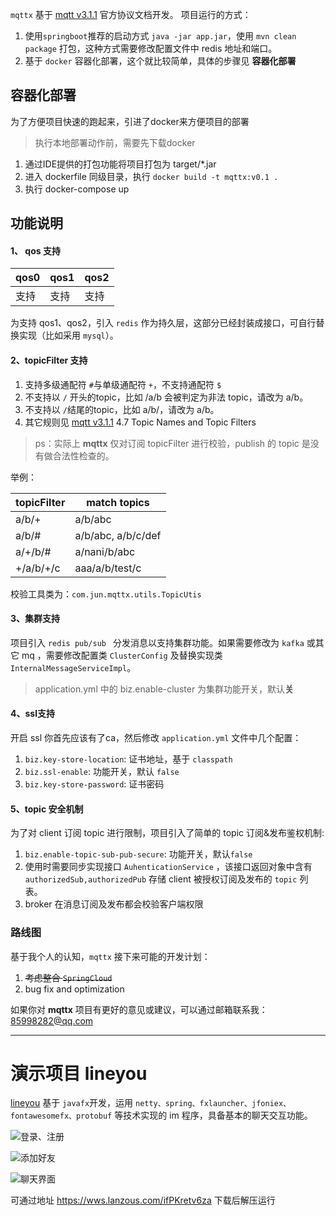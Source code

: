 `mqttx` 基于 [mqtt v3.1.1](http://docs.oasis-open.org/mqtt/mqtt/v3.1.1/os/mqtt-v3.1.1-os.html) 官方协议文档开发。
项目运行的方式：
  1. 使用`springboot`推荐的启动方式 `java -jar app.jar`，使用 `mvn clean package` 打包，这种方式需要修改配置文件中 redis 地址和端口。
  2. 基于 `docker` 容器化部署，这个就比较简单，具体的步骤见 **容器化部署**

## 容器化部署

为了方便项目快速的跑起来，引进了docker来方便项目的部署

> 执行本地部署动作前，需要先下载docker

1. 通过IDE提供的打包功能将项目打包为 target/*.jar
2. 进入 dockerfile 同级目录，执行 `docker build -t mqttx:v0.1 .`
3. 执行 docker-compose up

## 功能说明

#### 1、 qos 支持

| qos0 | qos1 | qos2 |
| ---- | ---- | ---- |
| 支持 | 支持 | 支持 |

为支持 qos1、qos2，引入 `redis` 作为持久层，这部分已经封装成接口，可自行替换实现（比如采用 `mysql`）。

#### 2、topicFilter 支持

1. 支持多级通配符 `#`与单级通配符 `+`，不支持通配符 `$`
2. 不支持以 `/` 开头的topic，比如 /a/b 会被判定为非法 topic，请改为 a/b。
3. 不支持以 `/`结尾的topic，比如 a/b/，请改为 a/b。
4. 其它规则见 [mqtt v3.1.1](http://docs.oasis-open.org/mqtt/mqtt/v3.1.1/os/mqtt-v3.1.1-os.html) 4.7 Topic Names and Topic Filters

> ps：实际上 **mqttx** 仅对订阅 topicFilter 进行校验，publish 的 topic 是没有做合法性检查的。

举例：

| topicFilter | match topics       |
| ----------- | ------------------ |
| a/b/+       | a/b/abc            |
| a/b/#       | a/b/abc, a/b/c/def |
| a/+/b/#     | a/nani/b/abc       |
| +/a/b/+/c   | aaa/a/b/test/c     |

校验工具类为：`com.jun.mqttx.utils.TopicUtis`

#### 3、集群支持

项目引入 `redis pub/sub ` 分发消息以支持集群功能。如果需要修改为 `kafka` 或其它 mq ，需要修改配置类 `ClusterConfig` 及替换实现类 `InternalMessageServiceImpl`。

> application.yml 中的 biz.enable-cluster 为集群功能开关，默认**关**

#### 4、ssl支持

开启 ssl 你首先应该有了ca，然后修改 `application.yml` 文件中几个配置：

1. `biz.key-store-location`: 证书地址，基于 `classpath`
2. `biz.ssl-enable`: 功能开关，默认 `false`
3. `biz.key-store-password`: 证书密码

#### 5、topic 安全机制

为了对 client 订阅 topic 进行限制，项目引入了简单的 topic 订阅&发布鉴权机制:

1. `biz.enable-topic-sub-pub-secure`: 功能开关，默认`false`
2. 使用时需要同步实现接口 `AuhenticationService` ，该接口返回对象中含有 `authorizedSub,authorizedPub` 存储 client 被授权订阅及发布的 `topic` 列表。
3. broker 在消息订阅及发布都会校验客户端权限

### 路线图

基于我个人的认知，`mqttx` 接下来可能的开发计划：

1. ~~考虑整合 `SpringCloud`~~ 
2. bug fix and optimization

如果你对 **mqttx** 项目有更好的意见或建议，可以通过邮箱联系我：85998282@qq.com

---

# 演示项目 lineyou

[lineyou](https://github.com/Amazingwujun/lineyou) 基于 `javafx`开发，运用 `netty、spring、fxlauncher、jfoniex、fontawesomefx、protobuf` 等技术实现的 im 程序，具备基本的聊天交互功能。

![登录、注册](https://upload-images.jianshu.io/upload_images/23452769-9dd8ad215b34f36c.png?imageMogr2/auto-orient/strip%7CimageView2/2/w/1240)

![添加好友](https://upload-images.jianshu.io/upload_images/23452769-4bdf69435041fe0e.png?imageMogr2/auto-orient/strip%7CimageView2/2/w/1240)

![聊天界面](https://upload-images.jianshu.io/upload_images/23452769-9121c23d1867ffb8.png?imageMogr2/auto-orient/strip%7CimageView2/2/w/1240)


可通过地址 https://wws.lanzous.com/ifPKretv6za 下载后解压运行
